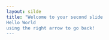```yaml
---
layout: silde
title: "Welcome to your second slide
Hello World
using the right arrow to go back!
---
```

